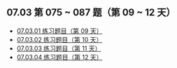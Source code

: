 ## 07.03 第 075 ~ 087 题（第 09 ~ 12 天）

- [07.03.01 练习题目（第 09 天）](https://github.com/datawhalechina/leetcode-notes/blob/main/docs/ch07/07.03/07.03.01%20Exercises.md)
- [07.03.02 练习题目（第 10 天）](https://github.com/datawhalechina/leetcode-notes/blob/main/docs/ch07/07.03/07.03.02%20Exercises.md)
- [07.03.03 练习题目（第 11 天）](https://github.com/datawhalechina/leetcode-notes/blob/main/docs/ch07/07.03/07.03.03%20Exercises.md)
- [07.03.04 练习题目（第 12 天）](https://github.com/datawhalechina/leetcode-notes/blob/main/docs/ch07/07.03/07.03.04%20Exercises.md)